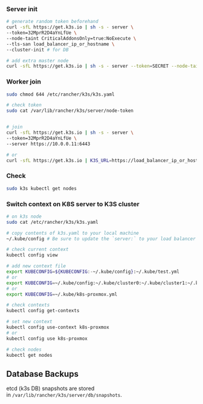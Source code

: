 ### Server init

```bash
# generate random token beforehand
curl -sfL https://get.k3s.io | sh -s - server \
--token=32MprR2D4aYnLfUe \
--node-taint CriticalAddonsOnly=true:NoExecute \
--tls-san load_balancer_ip_or_hostname \
--cluster-init # for DB

# add extra master node
curl -sfL https://get.k3s.io | sh -s - server --token=SECRET --node-taint CriticalAddonsOnly=true:NoExecute --tls-san load_balancer_ip_or_hostname
```

### Worker join

```bash
sudo chmod 644 /etc/rancher/k3s/k3s.yaml

# check token
sudo cat /var/lib/rancher/k3s/server/node-token


# join
curl -sfL https://get.k3s.io | sh -s - server \
--token=32MprR2D4aYnLfUe \
--server https://10.0.0.11:6443

# or
curl -sfL https://get.k3s.io | K3S_URL=https://load_balancer_ip_or_hostname:6443 K3S_TOKEN=mynodetoken sh -
```

### Check

```bash
sudo k3s kubectl get nodes
```

### Switch context on K8S server to K3S cluster

```bash
# on k3s node
sudo cat /etc/rancher/k3s/k3s.yaml

# copy contents of k3s.yaml to your local machine
~/.kube/config # Be sure to update the `server:` to your load balancer ip or hostname

# check current context
kubectl config view

# add new context file
export KUBECONFIG=${KUBECONFIG:-~/.kube/config}:~/.kube/test.yml
# or
export KUBECONFIG=~/.kube/config:~/.kube/cluster0:~/.kube/cluster1:~/.kube/cluster3
# or
export KUBECONFIG=~/.kube/k8s-proxmox.yml

# check contexts
kubectl config get-contexts

# set new context
kubectl config use-context k8s-proxmox
# or
kubectl config use k8s-proxmox

# check nodes
kubectl get nodes

```

## Database Backups

etcd (k3s DB) snapshots are stored in `/var/lib/rancher/k3s/server/db/snapshots`.